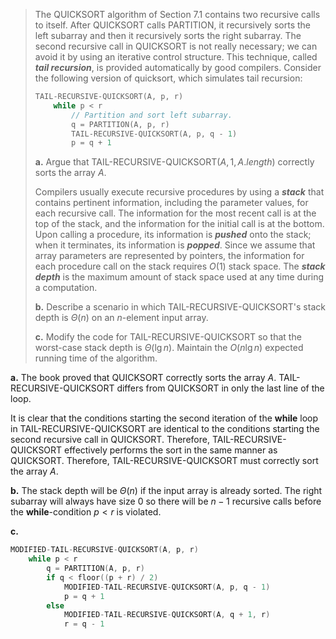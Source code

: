 > The $\text{QUICKSORT}$ algorithm of Section 7.1 contains two recursive calls to itself. After $\text{QUICKSORT}$ calls $\text{PARTITION}$, it recursively sorts the left subarray and then it recursively sorts the right subarray. The second recursive call in $\text{QUICKSORT}$ is not really necessary; we can avoid it by using an iterative control structure. This technique, called **_tail recursion_**, is provided automatically by good compilers. Consider the following version of quicksort, which simulates tail recursion:
>
> ```cpp
> TAIL-RECURSIVE-QUICKSORT(A, p, r)
>     while p < r
>         // Partition and sort left subarray.
>         q = PARTITION(A, p, r)
>         TAIL-RECURSIVE-QUICKSORT(A, p, q - 1)
>         p = q + 1
> ```
>
> **a.** Argue that $\text{TAIL-RECURSIVE-QUICKSORT}(A, 1, A.length)$ correctly sorts the array $A$.
>
> Compilers usually execute recursive procedures by using a **_stack_** that contains pertinent information, including the parameter values, for each recursive call. The information for the most recent call is at the top of the stack, and the information for the initial call is at the bottom. Upon calling a procedure, its information is **_pushed_** onto the stack; when it terminates, its information is **_popped_**. Since we assume that array parameters are represented by pointers, the information for each procedure call on the stack requires $O(1)$ stack space. The **_stack depth_** is the maximum amount of stack space used at any time during a computation.
>
> **b.** Describe a scenario in which $\text{TAIL-RECURSIVE-QUICKSORT}$'s stack depth is $\Theta(n)$ on an $n$-element input array.
>
> **c.** Modify the code for $\text{TAIL-RECURSIVE-QUICKSORT}$ so that the worst-case stack depth is $\Theta(\lg n)$. Maintain the $O(n\lg n)$ expected running time of the algorithm.

**a.** The book proved that $\text{QUICKSORT}$ correctly sorts the array $A$. $\text{TAIL-RECURSIVE-QUICKSORT}$ differs from $\text{QUICKSORT}$ in only the last line of the loop.

It is clear that the conditions starting the second iteration of the **while** loop in $\text{TAIL-RECURSIVE-QUICKSORT}$ are identical to the conditions starting the second recursive call in $\text{QUICKSORT}$. Therefore, $\text{TAIL-RECURSIVE-QUICKSORT}$ effectively performs the sort in the same manner as $\text{QUICKSORT}$. Therefore, $\text{TAIL-RECURSIVE-QUICKSORT}$ must correctly sort the array $A$.


**b.** The stack depth will be $\Theta(n)$ if the input array is already sorted. The right subarray will always have size $0$ so there will be $n − 1$ recursive calls before the **while**-condition $p < r$ is violated.

**c.**

```cpp
MODIFIED-TAIL-RECURSIVE-QUICKSORT(A, p, r)
    while p < r
        q = PARTITION(A, p, r)
        if q < floor((p + r) / 2)
            MODIFIED-TAIL-RECURSIVE-QUICKSORT(A, p, q - 1)
            p = q + 1
        else
            MODIFIED-TAIL-RECURSIVE-QUICKSORT(A, q + 1, r)
            r = q - 1
```